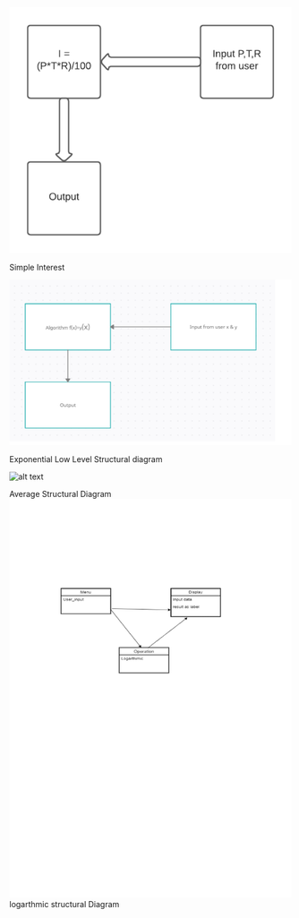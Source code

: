 ![alt text](https://github.com/99003512/SDLC_Calculator/blob/main/Architecture/Structural%20Diagrams/simple_intrestS.png)

 Simple Interest

![alt text](https://github.com/99003512/SDLC_Calculator/blob/main/Architecture/Structural%20Diagrams/Exponential%20lowlevel.png)

 Exponential Low Level Structural diagram
         
![alt text](https://github.com/99003512/SDLC_Calculator/blob/main/Architecture/Structural%20Diagrams/Average%20_Structural.jpg)

 Average Structural Diagram
![alt text](https://github.com/99003512/SDLC_Calculator/blob/main/Architecture/Structural%20Diagrams/Class-Diagram-logarthmic.png)
logarthmic structural Diagram
